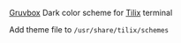[Gruvbox](https://github.com/morhetz/gruvbox) Dark color scheme for [Tilix](https://gnunn1.github.io/tilix-web/) terminal


Add theme file to `/usr/share/tilix/schemes`
